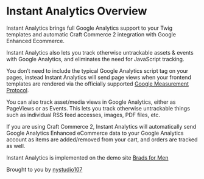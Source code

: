 # Instant Analytics Overview

Instant Analytics brings full Google Analytics support to your Twig templates and automatic Craft Commerce 2 integration with Google Enhanced Ecommerce.

Instant Analytics also lets you track otherwise untrackable assets & events with Google Analytics, and eliminates the need for JavaScript tracking.

You don’t need to include the typical Google Analytics script tag on your pages, instead Instant Analytics will send page views when your frontend templates are rendered via the officially supported [Google Measurement Protocol](https://developers.google.com/analytics/devguides/collection/protocol/v1/).

You can also track asset/media views in Google Analytics, either as PageViews or as Events. This lets you track otherwise untrackable things such as individual RSS feed accesses, images, PDF files, etc.

If you are using Craft Commerce 2, Instant Analytics will automatically send Google Analytics Enhanced eCommerce data to your Google Analytics account as items are added/removed from your cart, and orders are tracked as well.

Instant Analytics is implemented on the demo site [Brads for Men](https://bradsformen.com)

Brought to you by [nystudio107](http://nystudio107.com)

